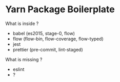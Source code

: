 # Yarn Package Boilerplate

What is inside ?

- babel (es2015, stage-0, flow)
- flow (flow-bin, flow-coverage, flow-typed)
- jest
- prettier (pre-commit, lint-staged)

What is missing ?

- eslint
- ?
